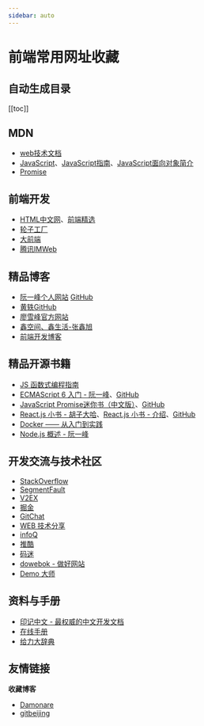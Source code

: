 ```yaml
---
sidebar: auto
---
```

# 前端常用网址收藏

## 自动生成目录
[[toc]]

## MDN
* [web技术文档](https://developer.mozilla.org/zh-CN/docs/Web)
* [JavaScript](https://developer.mozilla.org/zh-CN/docs/Web/JavaScript)、[JavaScript指南](https://developer.mozilla.org/zh-CN/docs/Web/JavaScript/Guide)、[JavaScript面向对象简介](https://developer.mozilla.org/zh-CN/docs/Web/JavaScript/Introduction_to_Object-Oriented_JavaScript)
* [Promise](https://developer.mozilla.org/zh-CN/docs/Web/JavaScript/Reference/Global_Objects/Promise)

## 前端开发
* [HTML中文网](https://www.html.cn/)、[前端精选](http://top.html.cn/)
* [轮子工厂](http://www.wheelsfactory.cn/#/)
* [大前端](http://www.daqianduan.com/)
* [腾讯IMWeb](https://imweb.io/)

## 精品博客
* [阮一峰个人网站](http://www.ruanyifeng.com/home.html) [GitHub](https://github.com/ruanyf)
* [黄轶GitHub](https://github.com/ustbhuangyi)
* [廖雪峰官方网站](https://www.liaoxuefeng.com/)
* [鑫空间、鑫生活-张鑫旭](https://www.zhangxinxu.com/)
* [前端开发博客](http://caibaojian.com/)

## 精品开源书籍
* [JS 函数式编程指南](https://llh911001.gitbooks.io/mostly-adequate-guide-chinese/content/)
* [ECMAScript 6 入门 - 阮一峰](https://es6.ruanyifeng.com/)、[GitHub](https://github.com/ruanyf/es6tutorial/)
* [JavaScript Promise迷你书（中文版）](https://legacy.gitbook.com/book/wohugb/promise/details)、[GitHub](https://github.com/liubin/promises-book/)
* [React.js 小书 - 胡子大哈](http://huziketang.mangojuice.top/books/react/)、[React.js 小书 - 介绍](https://www.jianshu.com/p/5a5d8313eed7)、[GitHub](https://github.com/huzidaha/react-naive-book)
* [Docker —— 从入门到实践](https://yeasy.gitbooks.io/docker_practice/)
* [Node.js 概述 - 阮一峰](https://javascript.ruanyifeng.com/nodejs/basic.html)

## 开发交流与技术社区
* [StackOverflow](https://stackoverflow.com/)
* [SegmentFault](https://segmentfault.com/)
* [V2EX](https://www.v2ex.com/)
* [掘金](https://juejin.im/timeline)
* [GitChat](https://gitbook.cn/)
* [WEB 技术分享](https://www.helloweba.net/)
* [infoQ](https://www.infoq.cn/)
* [推酷](https://huodong.tuicool.com/)
* [码迷](http://www.mamicode.com/)
* [dowebok - 做好网站](https://www.dowebok.com/)
* [Demo 大师](http://www.demodashi.com/)

## 资料与手册
* [印记中文 - 最权威的中文开发文档](https://docschina.org/)
* [在线手册](http://www.shouce.ren/api/index)
* [给力大辞典](https://www.dacidian.net/)

## 友情链接
**收藏博客**
* [Damonare](https://blog.damonare.cn/)
* [gitbeijing](https://gitbeijing.com/)
